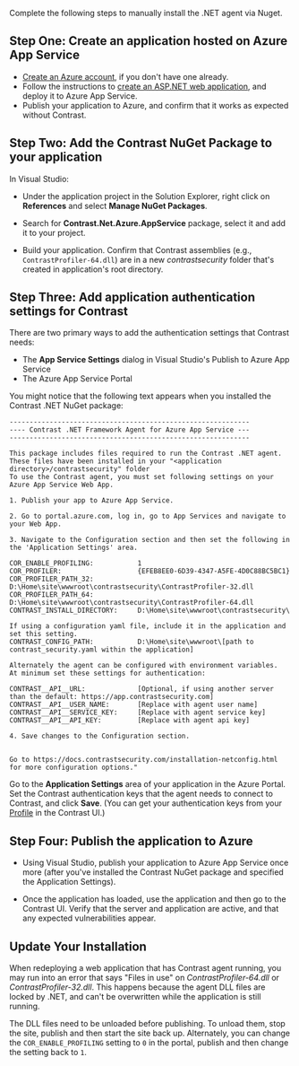 <!--
title: "Installing Contrast .NET Framework agent via Nuget Azure App Service package"
description: "Guide to installing .NET Framework Agent on Azure App Service using the Nuget package"
tags: "installation configuration .net framework Azure AppService nuget visualstudio"
-->

Complete the following steps to manually install the .NET agent via Nuget.

## Step One: Create an application hosted on Azure App Service

* [Create an Azure account](https://portal.azure.com/), if you don't have one already.
* Follow the instructions to [create an ASP.NET web application](https://docs.microsoft.com/en-us/azure/app-service/app-service-web-get-started-dotnet-framework), and deploy it to Azure App Service.
* Publish your application to Azure, and confirm that it works as expected without Contrast.

## Step Two: Add the Contrast NuGet Package to your application

In Visual Studio:

* Under the application project in the Solution Explorer, right click on **References** and select **Manage NuGet Packages**.

* Search for **Contrast.Net.Azure.AppService** package, select it and add it to your project.

* Build your application. Confirm that Contrast assemblies (e.g., `ContrastProfiler-64.dll`) are in a new *contrastsecurity* folder that's created in application's root directory.

## Step Three: Add application authentication settings for Contrast

There are two primary ways to add the authentication settings that Contrast needs:

* The **App Service Settings** dialog in Visual Studio's Publish to Azure App Service
* The Azure App Service Portal

You might notice that the following text appears when you installed the Contrast .NET NuGet package:

 ```
------------------------------------------------------------
---- Contrast .NET Framework Agent for Azure App Service ---
------------------------------------------------------------

This package includes files required to run the Contrast .NET agent.  These files have been installed in your "<application directory>/contrastsecurity" folder
To use the Contrast agent, you must set following settings on your Azure App Service Web App.

1. Publish your app to Azure App Service.

2. Go to portal.azure.com, log in, go to App Services and navigate to your Web App.

3. Navigate to the Configuration section and then set the following in the 'Application Settings' area.

COR_ENABLE_PROFILING:			1
COR_PROFILER:					{EFEB8EE0-6D39-4347-A5FE-4D0C88BC5BC1}
COR_PROFILER_PATH_32:		    D:\Home\site\wwwroot\contrastsecurity\ContrastProfiler-32.dll
COR_PROFILER_PATH_64:			D:\Home\site\wwwroot\contrastsecurity\ContrastProfiler-64.dll
CONTRAST_INSTALL_DIRECTORY:		D:\Home\site\wwwroot\contrastsecurity\

If using a configuration yaml file, include it in the application and set this setting.
CONTRAST_CONFIG_PATH:           D:\Home\site\wwwroot\[path to contrast_security.yaml within the application]

Alternately the agent can be configured with environment variables.  At minimum set these settings for authentication:

CONTRAST__API__URL:             [Optional, if using another server than the default: https://app.contrastsecurity.com]
CONTRAST__API__USER_NAME:       [Replace with agent user name]
CONTRAST__API__SERVICE_KEY:     [Replace with agent service key]
CONTRAST__API__API_KEY:         [Replace with agent api key]

4. Save changes to the Configuration section.


Go to https://docs.contrastsecurity.com/installation-netconfig.html for more configuration options."
```

Go to the **Application Settings** area of your application in the Azure Portal. Set the Contrast authentication keys that the agent needs to connect to Contrast, and click **Save**. (You can get your authentication keys from your [Profile](user-account.html#profile) in the Contrast UI.)

## Step Four: Publish the application to Azure

* Using Visual Studio, publish your application to Azure App Service once more (after you've installed the Contrast NuGet package and specified the Application Settings).

* Once the application has loaded, use the application and then go to the Contrast UI. Verify that the server and application are active, and that any expected vulnerabilities appear.

## Update Your Installation

When redeploying a web application that has Contrast agent running, you may run into an error that says "Files in use" on *ContrastProfiler-64.dll* or *ContrastProfiler-32.dll*. This happens because the agent DLL files are locked by .NET, and can't be overwritten while the application is still running.

The DLL files need to be unloaded before publishing. To unload them, stop the site, publish and then start the site back up. Alternately, you can change the `COR_ENABLE_PROFILING` setting to `0` in the portal, publish and then change the setting back to `1`.

